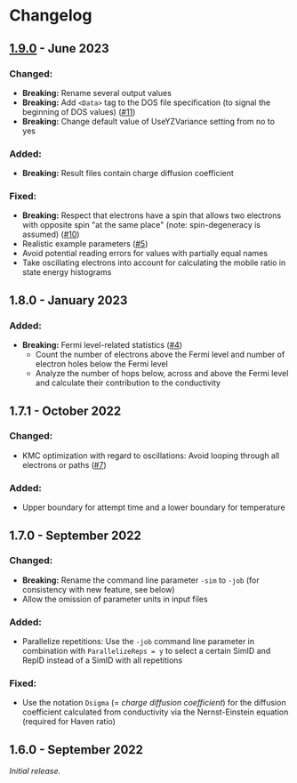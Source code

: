 # Changelog

<!--- 
CHANGELOG STYLE GUIDE

Use the following change categories for each release (in that order):
###Changed : for changes in existing functionality
###Added   : for new functionality
###Removed : for removed functionality
###Fixed   : for bug fixes

Describe changes in imperative, e.g. "modify exception handling for ..."

Prefix breaking changes with **Breaking:** (and list them before other changes)

Syntax for links to issues (or pull requests):
([#1](https://github.com/phi-hein/VHoppAS/issues/1))
--->

## [1.9.0] - June 2023

### Changed:
- **Breaking:** Rename several output values
- **Breaking:** Add `<Data>` tag to the DOS file specification (to signal the beginning of DOS values) ([#11])
- **Breaking:** Change default value of UseYZVariance setting from no to yes

### Added:
- **Breaking:** Result files contain charge diffusion coefficient

### Fixed:
- **Breaking:** Respect that electrons have a spin that allows two electrons with opposite spin "at the same place" (note: spin-degeneracy is assumed) ([#10])
- Realistic example parameters ([#5])
- Avoid potential reading errors for values with partially equal names
- Take oscillating electrons into account for calculating the mobile ratio in state energy histograms 

## 1.8.0 - January 2023

### Added:
- **Breaking:** Fermi level-related statistics ([#4])
    - Count the number of electrons above the Fermi level and number of electron holes below the Fermi level
    - Analyze the number of hops below, across and above the Fermi level and calculate their contribution to the conductivity

## 1.7.1 - October 2022

### Changed:
- KMC optimization with regard to oscillations: Avoid looping through all electrons or paths ([#7])

### Added:
- Upper boundary for attempt time and a lower boundary for temperature

## 1.7.0 - September 2022

### Changed:
- **Breaking:** Rename the command line parameter `-sim` to `-job` (for consistency with new feature, see below)
- Allow the omission of parameter units in input files

### Added:
- Parallelize repetitions: Use the `-job` command line parameter in combination with `ParallelizeReps = y` to select a certain SimID and RepID instead of a SimID with all repetitions

### Fixed:
- Use the notation `Dsigma` (= _charge diffusion coefficient_) for the diffusion coefficient calculated from conductivity via the Nernst-Einstein equation (required for Haven ratio)

## 1.6.0 - September 2022

_Initial release._

<!--- List of links to releases: --->
[1.9.0]: https://github.com/phi-hein/VHoppAS/releases/tag/v1.9.0

<!--- List of links to pull requests and issues: --->
[#4]: https://github.com/phi-hein/VHoppAS/issues/4
[#5]: https://github.com/phi-hein/VHoppAS/issues/5
[#7]: https://github.com/phi-hein/VHoppAS/issues/7
[#10]: https://github.com/phi-hein/VHoppAS/issues/10
[#11]: https://github.com/phi-hein/VHoppAS/issues/11
